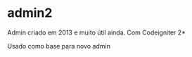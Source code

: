 # admin2
Admin criado em 2013 e muito útil ainda. Com Codeigniter 2*

Usado como base para novo admin
